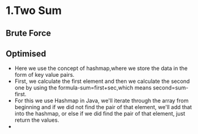 # 1.Two Sum

## Brute Force

## Optimised

- Here we use the concept of hashmap,where we store the data in the form of key value pairs.
- First, we calculate the first element and then we calculate the second one by using the formula-sum=first+sec,which means second=sum-first.
- For this we use Hashmap in Java, we'll iterate through the array from beginning and if we did not find the pair of that element, we'll add that into the hashmap, or else if we did find the pair of that element, just return the values.
- 
